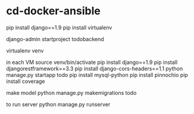# cd-docker-ansible

pip install django==1.9
pip install virtualenv

django-admin startproject todobackend

virtualenv venv


in each VM
source venv/bin/activate
pip install django==1.9
pip install djangorestframework==3.3
pip install django-cors-headers==1.1
python manage.py startapp todo
pip install mysql-python
pip install pinnochio
pip install coverage

make model
python manage.py makemigrations todo


to run server
python manage.py runserver
